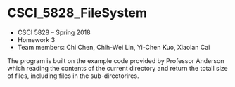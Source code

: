 # CSCI_5828_FileSystem

- CSCI 5828 – Spring 2018 
- Homework 3
- Team members: Chi Chen, Chih-Wei Lin, Yi-Chen Kuo, Xiaolan Cai

The program is built on the example code provided by Professor Anderson which reading the contents of the current directory and return the totall size of files, including files in the sub-directorires.
